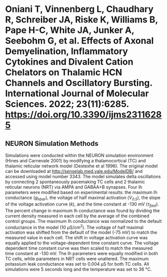 # Oniani T, Vinnenberg L, Chaudhary R, Schreiber JA, Riske K, Williams B, Pape H-C, White JA, Junker A, Seebohm G, et al. Effects of Axonal Demyelination, Inflammatory Cytokines and Divalent Cation Chelators on Thalamic HCN Channels and Oscillatory Bursting. International Journal of Molecular Sciences. 2022; 23(11):6285. https://doi.org/10.3390/ijms23116285

## NEURON Simulation Methods

Simulations were conducted within the NEURON simulation environment (Hines and Carnevale 2001) by modifying a thalamocortical (TC) 
and thalamic reticular network model (Destexhe et al 1996). The original model can be downloaded at http://senselab.med.yale.edu/ModelDB/ 
and accessed using model number 3343. The model simulates delta oscillations by connecting 2 spontaneously pacemaking TC cells and 
2 thalamic reticular neurons (NRT) via AMPA and GABAA+B synapses. Four Ih parameters were modified based on experimental results: 
the maximum Ih conductance (_g<sub>hbar</sub>_), the voltage of half maximal activation (_V<sub>0.5</sub>_), the slope of the voltage activation curve (_k_), 
and the time constant at -130 mV (_τ<sub>fast</sub>_). The percent change in maximum Ih conductance was found by dividing the current density 
measured in each cell by the average of the combined control groups. The maximum Ih conductance was normalized to the default conductance 
in the model (10 μS/cm<sup>2</sup>). The voltage of half maximal activation was shifted from the default of the model (-75 mV) to match the measured 
value in each cell. The shift in voltage activation curve was equally applied to the voltage-dependent time constant curve. The voltage dependent 
time constant curve was then scaled to match the measured time constant at -130 mV. The Ih parameters were equally modified in both TC cells,
while parameters in NRT cells were unaltered. The maximum potassium leak conductance was set to 0.004 μS for both TC cells. All simulations were 
5 seconds long and the temperature was set to 36 °C. 
